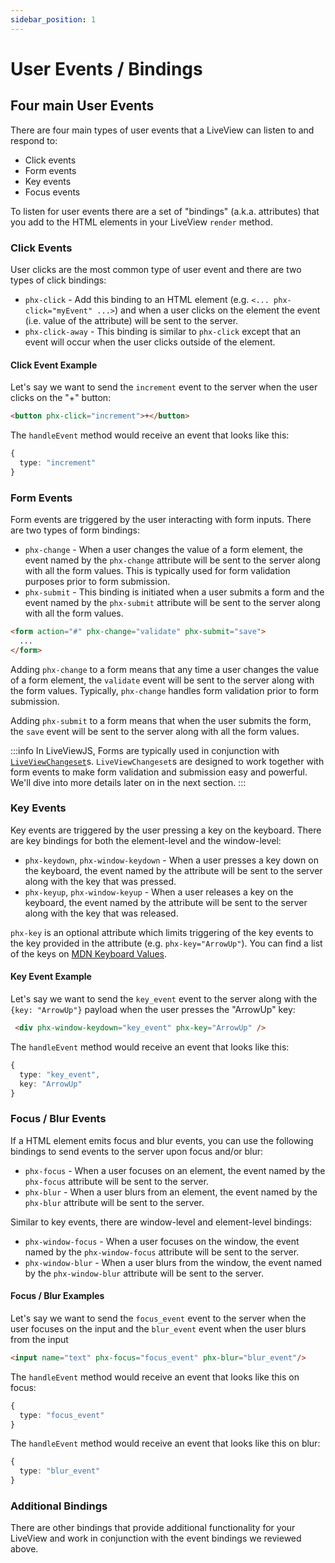 ```yaml
---
sidebar_position: 1
---
```


# User Events / Bindings

## Four main User Events
There are four main types of user events that a LiveView can listen to and respond to:
  * Click events
  * Form events
  * Key events
  * Focus events

To listen for user events there are a set of "bindings" (a.k.a. attributes) that you add to the HTML elements in your LiveView `render` method. 

### Click Events
User clicks are the most common type of user event and there are two types of click bindings:
  * `phx-click` - Add this binding to an HTML element (e.g. `<... phx-click="myEvent" ...>`) and when a user clicks on the element the event (i.e. value of the attribute) will be sent to the server. 
  * `phx-click-away` - This binding is similar to `phx-click` except that an event will occur when the user clicks outside of the element.

#### Click Event Example
Let's say we want to send the `increment` event to the server when the user clicks on the "+" button:
```html
<button phx-click="increment">+</button>
```

The `handleEvent` method would receive an event that looks like this:
```ts
{
  type: "increment"
}
```

### Form Events
Form events are triggered by the user interacting with form inputs.  There are two types of form bindings:
  * `phx-change` - When a user changes the value of a form element, the event named by the `phx-change` attribute will be sent to the server along with all the form values. This is typically used for form validation purposes prior to form submission.  
  * `phx-submit` - This binding is initiated when a user submits a form and the event named by the `phx-submit` attribute will be sent to the server along with all the form values. 

```html
<form action="#" phx-change="validate" phx-submit="save">
  ...
</form>
```
Adding `phx-change` to a form means that any time a user changes the value of a form element, the `validate` event will be sent to the server along with the form values. Typically, `phx-change` handles form validation prior to form submission.

Adding `phx-submit` to a form means that when the user submits the form, the `save` event will be sent to the server along with all the form values. 

:::info
  In LiveViewJS, Forms are typically used in conjunction with [`LiveViewChangeset`](/docs/forms-and-changesets/changesets)s. `LiveViewChangeset`s are designed to work together with form events to make form validation and submission easy and powerful.  We'll dive into more details later on in the next section.
:::

### Key Events
Key events are triggered by the user pressing a key on the keyboard.  There are key bindings for both the element-level and the window-level:
  * `phx-keydown`, `phx-window-keydown` - When a user presses a key down on the keyboard, the event named by the attribute will be sent to the server along with the key that was pressed.
  * `phx-keyup`, `phx-window-keyup` - When a user releases a key on the keyboard, the event named by the attribute will be sent to the server along with the key that was released.

`phx-key` is an optional attribute which limits triggering of the key events to the key provided in the attribute (e.g. `phx-key="ArrowUp"`).  You can find a list of the keys on [MDN Keyboard Values](https://developer.mozilla.org/en-US/docs/Web/API/UI_Events/Keyboard_event_key_values).

#### Key Event Example
Let's say we want to send the `key_event` event to the server along with the `{key: "ArrowUp"}` payload when the user presses the "ArrowUp" key:
```html
 <div phx-window-keydown="key_event" phx-key="ArrowUp" />
```

The `handleEvent` method would receive an event that looks like this:
```ts
{
  type: "key_event",
  key: "ArrowUp"
}
```

### Focus / Blur Events
If a HTML element emits focus and blur events, you can use the following bindings to send events to the server upon focus and/or blur:
  * `phx-focus` - When a user focuses on an element, the event named by the `phx-focus` attribute will be sent to the server.
  * `phx-blur` - When a user blurs from an element, the event named by the `phx-blur` attribute will be sent to the server.

Similar to key events, there are window-level and element-level bindings:
  * `phx-window-focus` - When a user focuses on the window, the event named by the `phx-window-focus` attribute will be sent to the server.
  * `phx-window-blur` - When a user blurs from the window, the event named by the `phx-window-blur` attribute will be sent to the server.

#### Focus / Blur Examples
Let's say we want to send the `focus_event` event to the server when the user focuses on the input and the `blur_event` event when the user blurs from the input
```html
<input name="text" phx-focus="focus_event" phx-blur="blur_event"/>
```

The `handleEvent` method would receive an event that looks like this on focus:
```ts
{
  type: "focus_event"
}
```

The `handleEvent` method would receive an event that looks like this on blur:
```ts
{
  type: "blur_event"
}
```

### Additional Bindings
There are other bindings that provide additional functionality for your LiveView and work in conjunction with the event bindings we reviewed above.
